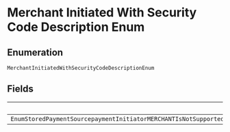
# Merchant Initiated With Security Code Description Enum

## Enumeration

`MerchantInitiatedWithSecurityCodeDescriptionEnum`

## Fields

| Name |
|  --- |
| `EnumStoredPaymentSourcepaymentInitiatorMERCHANTIsNotSupportedIfPaymentSourcecardsecurityCodeIsPresentInTheOrderSecurityCodeCanBePresentInTheOrderOnlyWhenCustomerIsThePaymentInitiatorItIsSemanticallyIncorrectToPerformAMerchantInitiatedPaymentWithSecurityCodeIsTheOrder` |

